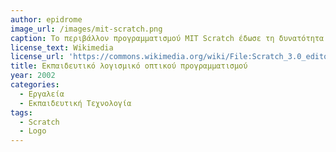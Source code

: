 ```yaml
---
author: epidrome
image_url: /images/mit-scratch.png
caption: Το περιβάλλον προγραμματισμού MIT Scratch έδωσε τη δυνατότητα σε πολλές ομάδες χρηστών, ακόμη και μικρών ηλικιών, να δημιουργήσουν εύκολα και χωρίς τυπική εκπαίδευση το δικό τους λογισμικό, το οποίο συνήθως έχει τη μορφή μιας διαδραστικής ιστορίας. Η ευχρηστία του βασίζεται στην οπτικοποίηση απλών εντολών με τη μορφή δομικών στοιχείων, τα οποία συνδέονται μεταξύ τους, αλλά αυτός ο τρόπος προγραμματισμού είναι μονοθεματικός και δεν επιτρέπει τη δημιουργία κλίμακας ούτε τη δημιουργία μεγαλύτερων συστημάτων.
license_text: Wikimedia 
license_url: 'https://commons.wikimedia.org/wiki/File:Scratch_3.0_editor.png'
title: Εκπαιδευτικό λογισμικό οπτικού προγραμματισμού 
year: 2002
categories:
  - Εργαλεία 
  - Εκπαιδευτική Τεχνολογία
tags:
  - Scratch
  - Logo
---
```

